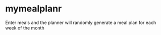 mymealplanr
===========

Enter meals and the planner will randomly generate a meal plan for each week of the month

